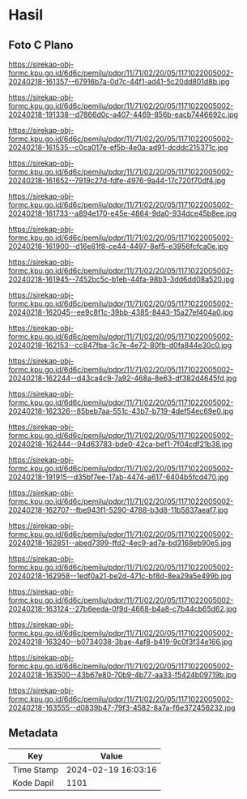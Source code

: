 # Hasil

## Foto C Plano

https://sirekap-obj-formc.kpu.go.id/6d6c/pemilu/pdpr/11/71/02/20/05/1171022005002-20240218-161357--67916b7a-0d7c-44f1-ad41-5c20dd801d8b.jpg

https://sirekap-obj-formc.kpu.go.id/6d6c/pemilu/pdpr/11/71/02/20/05/1171022005002-20240218-191338--d7866d0c-a407-4469-856b-eacb7446692c.jpg

https://sirekap-obj-formc.kpu.go.id/6d6c/pemilu/pdpr/11/71/02/20/05/1171022005002-20240218-161535--c0ca017e-ef5b-4e0a-ad91-dcddc215371c.jpg

https://sirekap-obj-formc.kpu.go.id/6d6c/pemilu/pdpr/11/71/02/20/05/1171022005002-20240218-161652--7919c27d-fdfe-4976-9a44-17c720f70df4.jpg

https://sirekap-obj-formc.kpu.go.id/6d6c/pemilu/pdpr/11/71/02/20/05/1171022005002-20240218-161733--a894e170-e45e-4864-9da0-934dce45b8ee.jpg

https://sirekap-obj-formc.kpu.go.id/6d6c/pemilu/pdpr/11/71/02/20/05/1171022005002-20240218-161900--d16e81f8-ce44-4497-8ef5-e3956fcfca0e.jpg

https://sirekap-obj-formc.kpu.go.id/6d6c/pemilu/pdpr/11/71/02/20/05/1171022005002-20240218-161945--7452bc5c-b1eb-44fa-98b3-3dd6dd08a520.jpg

https://sirekap-obj-formc.kpu.go.id/6d6c/pemilu/pdpr/11/71/02/20/05/1171022005002-20240218-162045--ee9c8f1c-39bb-4385-8443-15a27ef404a0.jpg

https://sirekap-obj-formc.kpu.go.id/6d6c/pemilu/pdpr/11/71/02/20/05/1171022005002-20240218-162153--cc847fba-3c7e-4e72-80fb-d0fa844e30c0.jpg

https://sirekap-obj-formc.kpu.go.id/6d6c/pemilu/pdpr/11/71/02/20/05/1171022005002-20240218-162244--d43ca4c9-7a92-468a-8e63-df382d4645fd.jpg

https://sirekap-obj-formc.kpu.go.id/6d6c/pemilu/pdpr/11/71/02/20/05/1171022005002-20240218-162326--85beb7aa-551c-43b7-b719-4def54ec69e0.jpg

https://sirekap-obj-formc.kpu.go.id/6d6c/pemilu/pdpr/11/71/02/20/05/1171022005002-20240218-162444--94d63783-bde0-42ca-bef1-7f04cdf21b38.jpg

https://sirekap-obj-formc.kpu.go.id/6d6c/pemilu/pdpr/11/71/02/20/05/1171022005002-20240218-191915--d35bf7ee-17ab-4474-a617-6404b5fcd470.jpg

https://sirekap-obj-formc.kpu.go.id/6d6c/pemilu/pdpr/11/71/02/20/05/1171022005002-20240218-162707--fbe943f1-5290-4788-b3d8-11b5837aeaf7.jpg

https://sirekap-obj-formc.kpu.go.id/6d6c/pemilu/pdpr/11/71/02/20/05/1171022005002-20240218-162851--abed7399-ffd2-4ec9-ad7a-bd3168eb90e5.jpg

https://sirekap-obj-formc.kpu.go.id/6d6c/pemilu/pdpr/11/71/02/20/05/1171022005002-20240218-162958--1edf0a21-be2d-471c-bf8d-8ea29a5e499b.jpg

https://sirekap-obj-formc.kpu.go.id/6d6c/pemilu/pdpr/11/71/02/20/05/1171022005002-20240218-163124--27b6eeda-0f9d-4668-b4a8-c7b44cb65d62.jpg

https://sirekap-obj-formc.kpu.go.id/6d6c/pemilu/pdpr/11/71/02/20/05/1171022005002-20240218-163240--b0734038-3bae-4af8-b419-9c0f3f34e166.jpg

https://sirekap-obj-formc.kpu.go.id/6d6c/pemilu/pdpr/11/71/02/20/05/1171022005002-20240218-163500--43b67e80-70b9-4b77-aa33-f5424b09719b.jpg

https://sirekap-obj-formc.kpu.go.id/6d6c/pemilu/pdpr/11/71/02/20/05/1171022005002-20240218-163555--d0839b47-79f3-4582-8a7a-f6e372456232.jpg


## Metadata

| Key        | Value               |
| ---------- | ------------------- |
| Time Stamp | 2024-02-19 16:03:16 |
| Kode Dapil | 1101                |



